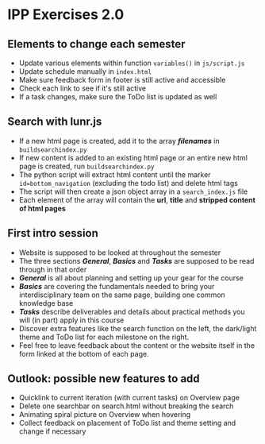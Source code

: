 # IPP Exercises 2.0

## Elements to change each semester
* Update various elements within function `variables()` in `js/script.js`
* Update schedule manually in `index.html`
* Make sure feedback form in footer is still active and accessible
* Check each link to see if it's still active
* If a task changes, make sure the ToDo list is updated as well

## Search with lunr.js
* If a new html page is created, add it to the array ***filenames*** in `buildsearchindex.py`
* If new content is added to an existing html page or an entire new html page is created, run `buildsearchindex.py`
* The python script will extract html content until the marker `id=bottom_navigation` (excluding the todo list) and delete html tags
* The script will then create a json object array in a `search_index.js` file
* Each element of the array will contain the **url**, **title** and **stripped content of html pages**

## First intro session
* Website is supposed to be looked at throughout the semester
* The three sections ***General***, ***Basics*** and ***Tasks*** are supposed to be read through in that order
* ***General*** is all about planning and setting up your gear for the course
* ***Basics*** are covering the fundamentals needed to bring your interdisciplinary team on the same page, building one common knowledge base
* ***Tasks*** describe deliverables and details about practical methods you will (in part) apply in this course
* Discover extra features like the search function on the left, the dark/light theme and ToDo list for each milestone on the right.
* Feel free to leave feedback about the content or the website itself in the form linked at the bottom of each page.

## Outlook: possible new features to add
* Quicklink to current iteration (with current tasks) on Overview page
* Delete one searchbar on search.html without breaking the search
* Animating spiral picture on Overview when hovering
* Collect feedback on placement of ToDo list and theme setting and change if necessary
